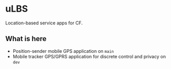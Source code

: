 # uLBS

Location-based service apps for CF.

## What is here

* Position-sender mobile GPS application on `main`
* Mobile tracker GPS/GPRS application for discrete control and privacy on `dev` 
